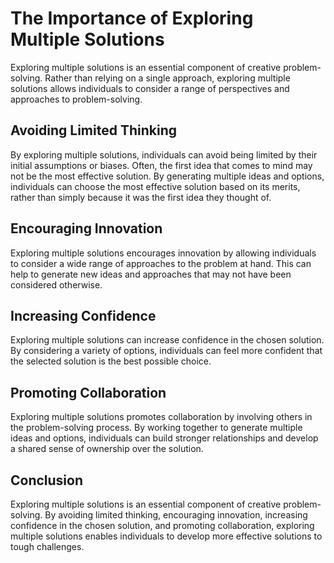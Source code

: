 The Importance of Exploring Multiple Solutions
=======================================================================================

Exploring multiple solutions is an essential component of creative problem-solving. Rather than relying on a single approach, exploring multiple solutions allows individuals to consider a range of perspectives and approaches to problem-solving.

Avoiding Limited Thinking
-------------------------

By exploring multiple solutions, individuals can avoid being limited by their initial assumptions or biases. Often, the first idea that comes to mind may not be the most effective solution. By generating multiple ideas and options, individuals can choose the most effective solution based on its merits, rather than simply because it was the first idea they thought of.

Encouraging Innovation
----------------------

Exploring multiple solutions encourages innovation by allowing individuals to consider a wide range of approaches to the problem at hand. This can help to generate new ideas and approaches that may not have been considered otherwise.

Increasing Confidence
---------------------

Exploring multiple solutions can increase confidence in the chosen solution. By considering a variety of options, individuals can feel more confident that the selected solution is the best possible choice.

Promoting Collaboration
-----------------------

Exploring multiple solutions promotes collaboration by involving others in the problem-solving process. By working together to generate multiple ideas and options, individuals can build stronger relationships and develop a shared sense of ownership over the solution.

Conclusion
----------

Exploring multiple solutions is an essential component of creative problem-solving. By avoiding limited thinking, encouraging innovation, increasing confidence in the chosen solution, and promoting collaboration, exploring multiple solutions enables individuals to develop more effective solutions to tough challenges.
